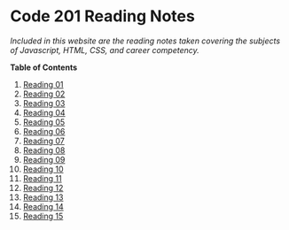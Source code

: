 # Code 201 Reading Notes

*Included in this website are the reading notes taken covering the subjects of Javascript, HTML, CSS, and career competency.*

**Table of Contents**
1. [Reading 01](class-01.md)
1. [Reading 02](reading_2.md)
1. [Reading 03](reading_3.md)
1. [Reading 04](reading_4.md)
1. [Reading 05](reading_5.md)
1. [Reading 06](reading_6.md)
1. [Reading 07](reading_7.md)
1. [Reading 08](reading_8.md)
1. [Reading 09](reading_9.md)
1. [Reading 10](reading_10.md)
1. [Reading 11](reading_11.md)
1. [Reading 12](reading_12.md)
1. [Reading 13](reading_13.md)
1. [Reading 14](reading_14.md)
1. [Reading 15](reading_15.md)



